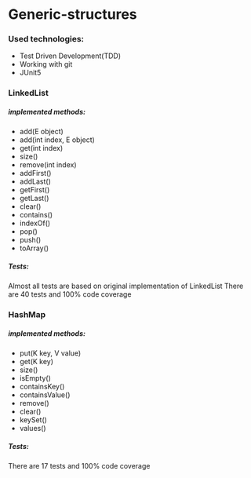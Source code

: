 # Generic-structures

### Used technologies:
- Test Driven Development(TDD)
- Working with git
- JUnit5

### LinkedList
##### implemented methods:
- add(E object)
- add(int index, E object)
- get(int index)
- size()
- remove(int index)
- addFirst()
- addLast()
- getFirst()
- getLast()
- clear()
- contains()
- indexOf()
- pop()
- push()
- toArray()

##### Tests:
Almost all tests are based on original implementation of LinkedList
There are 40 tests and 100% code coverage

### HashMap
##### implemented methods:
- put(K key, V value)
- get(K key)
- size()
- isEmpty()
- containsKey()
- containsValue()
- remove()
- clear()
- keySet()
- values()


##### Tests:
There are 17 tests and 100% code coverage
